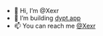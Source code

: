 - 👋 Hi, I’m @Xexr
- 👀 I’m building <a href="https://dypt.app">dypt.app</a>
- 📫 You can reach me <a href="https://twitter.com/Xexr">@Xexr</a>
